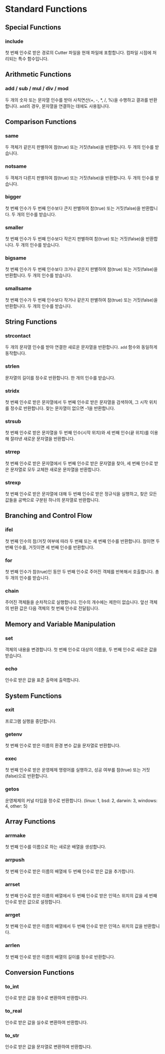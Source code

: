 # Standard Functions

## Special Functions

### include
첫 번째 인수로 받은 경로의 Cutter 파일을 현재 파일에 포함합니다. 컴파일 시점에 처리되는 특수 함수입니다.

## Arithmetic Functions

### add / sub / mul / div / mod
두 개의 숫자 또는 문자열 인수를 받아 사칙연산(+, -, *, /, %)을 수행하고 결과를 반환합니다. `add`의 경우, 문자열을 연결하는 데에도 사용됩니다.

## Comparison Functions

### same
두 객체가 같은지 판별하여 참(true) 또는 거짓(false)을 반환합니다. 두 개의 인수를 받습니다.

### notsame
두 객체가 다른지 판별하여 참(true) 또는 거짓(false)을 반환합니다. 두 개의 인수를 받습니다.

### bigger
첫 번째 인수가 두 번째 인수보다 큰지 판별하여 참(true) 또는 거짓(false)을 반환합니다. 두 개의 인수를 받습니다.

### smaller
첫 번째 인수가 두 번째 인수보다 작은지 판별하여 참(true) 또는 거짓(false)을 반환합니다. 두 개의 인수를 받습니다.

### bigsame
첫 번째 인수가 두 번째 인수보다 크거나 같은지 판별하여 참(true) 또는 거짓(false)을 반환합니다. 두 개의 인수를 받습니다.

### smallsame
첫 번째 인수가 두 번째 인수보다 작거나 같은지 판별하여 참(true) 또는 거짓(false)을 반환합니다. 두 개의 인수를 받습니다.

## String Functions

### strcontact
두 개의 문자열 인수를 받아 연결한 새로운 문자열을 반환합니다. `add` 함수와 동일하게 동작합니다.

### strlen
문자열의 길이를 정수로 반환합니다. 한 개의 인수를 받습니다.

### stridx
첫 번째 인수로 받은 문자열에서 두 번째 인수로 받은 문자열을 검색하여, 그 시작 위치를 정수로 반환합니다. 찾는 문자열이 없으면 -1을 반환합니다.

### strsub
첫 번째 인수로 받은 문자열을 두 번째 인수(시작 위치)와 세 번째 인수(끝 위치)를 이용해 잘라낸 새로운 문자열을 반환합니다.

### strrep
첫 번째 인수로 받은 문자열에서 두 번째 인수로 받은 문자열을 찾아, 세 번째 인수로 받은 문자열로 모두 교체한 새로운 문자열을 반환합니다.

### strexp
첫 번째 인수로 받은 문자열에 대해 두 번째 인수로 받은 정규식을 실행하고, 찾은 모든 값들을 공백으로 구분된 하나의 문자열로 반환합니다.

## Branching and Control Flow

### ifel
첫 번째 인수의 참/거짓 여부에 따라 두 번째 또는 세 번째 인수를 반환합니다. 참이면 두 번째 인수를, 거짓이면 세 번째 인수를 반환합니다.

### for
첫 번째 인수가 참(true)인 동안 두 번째 인수로 주어진 객체를 반복해서 호출합니다. 총 두 개의 인수를 받습니다.

### chain
주어진 객체들을 순차적으로 실행합니다. 인수의 개수에는 제한이 없습니다. 앞선 객체의 반환 값은 다음 객체의 첫 번째 인수로 전달됩니다.

## Memory and Variable Manipulation

### set
객체의 내용을 변경합니다. 첫 번째 인수로 대상의 이름을, 두 번째 인수로 새로운 값을 받습니다.

### echo
인수로 받은 값을 표준 출력에 출력합니다.

## System Functions

### exit
프로그램 실행을 중단합니다.

### getenv
첫 번째 인수로 받은 이름의 환경 변수 값을 문자열로 반환합니다.

### exec
첫 번째 인수로 받은 운영체제 명령어를 실행하고, 성공 여부를 참(true) 또는 거짓(false)으로 반환합니다.

### getos
운영체제의 커널 타입을 정수로 반환합니다. (linux: 1, bsd: 2, darwin: 3, windows: 4, other: 5)

## Array Functions

### arrmake
첫 번째 인수를 이름으로 하는 새로운 배열을 생성합니다.

### arrpush
첫 번째 인수로 받은 이름의 배열에 두 번째 인수로 받은 값을 추가합니다.

### arrset
첫 번째 인수로 받은 이름의 배열에서 두 번째 인수로 받은 인덱스 위치의 값을 세 번째 인수로 받은 값으로 설정합니다.

### arrget
첫 번째 인수로 받은 이름의 배열에서 두 번째 인수로 받은 인덱스 위치의 값을 반환합니다.

### arrlen
첫 번째 인수로 받은 이름의 배열의 길이를 정수로 반환합니다.

## Conversion Functions

### to_int
인수로 받은 값을 정수로 변환하여 반환합니다.

### to_real
인수로 받은 값을 실수로 변환하여 반환합니다.

### to_str
인수로 받은 값을 문자열로 변환하여 반환합니다.